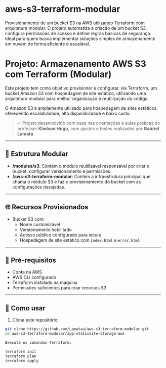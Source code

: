 # aws-s3-terraform-modular
Provisionamento de um bucket S3 na AWS utilizando Terraform com arquitetura modular. O projeto automatiza a criação de um bucket S3, configura permissões de acesso e define regras básicas de segurança. Ideal para quem busca implementar soluções simples de armazenamento em nuvem de forma eficiente e escalável.

# Projeto: Armazenamento AWS S3 com Terraform (Modular)

Este projeto tem como objetivo provisionar e configurar, via Terraform, um bucket Amazon S3 com hospedagem de site estático, utilizando uma arquitetura modular para melhor organização e reutilização do código.

O Amazon S3 é amplamente utilizado para hospedagem de sites estáticos, oferecendo escalabilidade, alta disponibilidade e baixo custo.

> ✅ Projeto desenvolvido com base nas orientações e aulas práticas do professor **Kledson Hugo**, com ajustes e testes realizados por **Gabriel Lamata**.

---

## 🧱 Estrutura Modular

- **/modules/s3**: Contém o módulo reutilizável responsável por criar o bucket, configurar versionamento e permissões.
- **/aws-s3-terraform-modular**: Contém a infraestrutura principal que chama o módulo S3 e faz o provisionamento do bucket com as configurações desejadas.

---

## 🌐 Recursos Provisionados

- Bucket S3 com:
  - Nome customizável
  - Versionamento habilitado
  - Acesso público configurado para leitura
  - Hospedagem de site estático com `index.html` e `error.html`

---

## 📁 Pré-requisitos

- Conta na AWS
- AWS CLI configurado
- Terraform instalado na máquina
- Permissões suficientes para criar recursos S3

---

## 🚀 Como usar

1. Clone este repositório:

```bash
git clone https://github.com/Lamataa/aws-s3-terraform-modular.git
cd aws-s3-terraform-modular/app-staticsite-storage-aws

Execute os comandos Terraform:

terraform init
terraform plan
terraform apply
